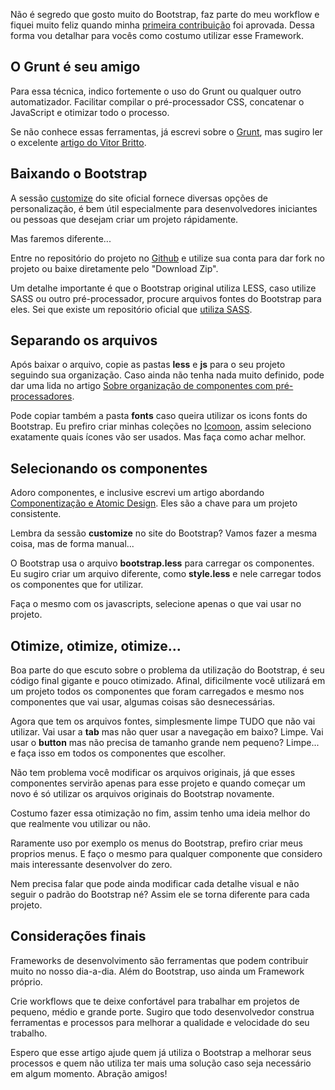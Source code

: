 Não é segredo que gosto muito do Bootstrap, faz parte do meu workflow e fiquei muito feliz quando minha [primeira contribuição](https://github.com/twbs/bootstrap/pull/11162/files#r7084342) foi aprovada. Dessa forma vou detalhar para vocês como costumo utilizar esse Framework.

## O Grunt é seu amigo

Para essa técnica, indico fortemente o uso do Grunt ou qualquer outro automatizador. Facilitar compilar o pré-processador CSS, concatenar o JavaScript e otimizar todo o processo.

Se não conhece essas ferramentas, já escrevi sobre o [Grunt](https://www.felipefialho.com/blog/2013/grunt-voce-deveria-estar-usando), mas sugiro ler o excelente [artigo do Vitor Britto](http://www.vitorbritto.com.br/blog/automacao-de-tarefas-com-gruntjs-parte-1).

## Baixando o Bootstrap

A sessão [customize](http://getbootstrap.com/customize) do site oficial fornece diversas opções de personalização, é bem útil especialmente para desenvolvedores iniciantes ou pessoas que desejam criar um projeto rápidamente.

Mas faremos diferente...

Entre no repositório do projeto no [Github](https://github.com/twbs/bootstrap) e utilize sua conta para dar fork no projeto ou baixe diretamente pelo "Download Zip".

Um detalhe importante é que o Bootstrap original utiliza LESS, caso utilize SASS ou outro pré-processador, procure arquivos fontes do Bootstrap para eles. Sei que existe um repositório oficial que [utiliza SASS](https://github.com/twbs/bootstrap-sass).

## Separando os arquivos

Após baixar o arquivo, copie as pastas **less** e **js** para o seu projeto seguindo sua organização. Caso ainda não tenha nada muito definido, pode dar uma lida no artigo [Sobre organização de componentes com pré-processadores](https://www.felipefialho.com/blog/2013/sobre-organizacao-de-componentes-com-pre-processadores).

Pode copiar também a pasta **fonts** caso queira utilizar os icons fonts do Bootstrap. Eu prefiro criar minhas coleções no [Icomoon](icomoon.io/app), assim seleciono exatamente quais ícones vão ser usados. Mas faça como achar melhor.

## Selecionando os componentes

Adoro componentes, e inclusive escrevi um artigo abordando [Componentização e Atomic Design](https://www.felipefialho.com/blog/2013/um-conto-sobre-componentizacao-e-quebra-de-paradigmas). Eles são a chave para um projeto consistente.

Lembra da sessão **customize** no site do Bootstrap? Vamos fazer a mesma coisa, mas de forma manual...

O Bootstrap usa o arquivo **bootstrap.less** para carregar os componentes. Eu sugiro criar um arquivo diferente, como **style.less** e nele carregar todos os componentes que for utilizar.

Faça o mesmo com os javascripts, selecione apenas o que vai usar no projeto.

## Otimize, otimize, otimize...

Boa parte do que escuto sobre o problema da utilização do Bootstrap, é seu código final gigante e pouco otimizado. Afinal, dificilmente você utilizará em um projeto todos os componentes que foram carregados e mesmo nos componentes que vai usar, algumas coisas são desnecessárias.

Agora que tem os arquivos fontes, simplesmente limpe TUDO que não vai utilizar. Vai usar a **tab** mas não quer usar a navegação em baixo? Limpe. Vai usar o **button** mas não precisa de tamanho grande nem pequeno? Limpe... e faça isso em todos os componentes que escolher.

Não tem problema você modificar os arquivos originais, já que esses componentes servirão apenas para esse projeto e quando começar um novo é só utilizar os arquivos originais do Bootstrap novamente.

Costumo fazer essa otimização no fim, assim tenho uma ideia melhor do que realmente vou utilizar ou não.

Raramente uso por exemplo os menus do Bootstrap, prefiro criar meus proprios menus. E faço o mesmo para qualquer componente que considero mais interessante desenvolver do zero.

Nem precisa falar que pode ainda modificar cada detalhe visual e não seguir o padrão do Bootstrap né? Assim ele se torna diferente para cada projeto.

## Considerações finais

Frameworks de desenvolvimento são ferramentas que podem contribuir muito no nosso dia-a-dia. Além do Bootstrap, uso ainda um Framework próprio.

Crie workflows que te deixe confortável para trabalhar em projetos de pequeno, médio e grande porte. Sugiro que todo desenvolvedor construa ferramentas e processos para melhorar a qualidade e velocidade do seu trabalho.

Espero que esse artigo ajude quem já utiliza o Bootstrap a melhorar seus processos e quem não utiliza ter mais uma solução caso seja necessário em algum momento. Abração amigos!
